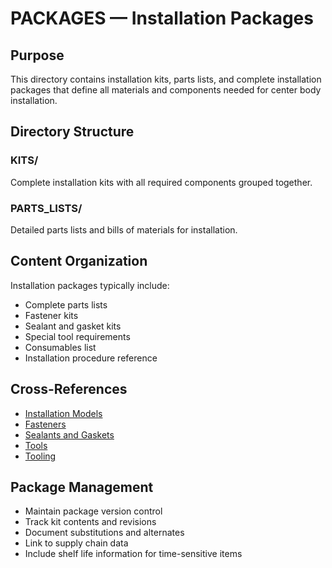 # PACKAGES — Installation Packages

## Purpose

This directory contains installation kits, parts lists, and complete installation packages that define all materials and components needed for center body installation.

## Directory Structure

### KITS/
Complete installation kits with all required components grouped together.

### PARTS_LISTS/
Detailed parts lists and bills of materials for installation.

## Content Organization

Installation packages typically include:
- Complete parts lists
- Fastener kits
- Sealant and gasket kits
- Special tool requirements
- Consumables list
- Installation procedure reference

## Cross-References

- [Installation Models](../MODELS/README.md)
- [Fasteners](../FASTENERS/README.md)
- [Sealants and Gaskets](../SEALANTS_GASKETS/README.md)
- [Tools](../TOOLS/README.md)
- [Tooling](../TOOLING/README.md)

## Package Management

- Maintain package version control
- Track kit contents and revisions
- Document substitutions and alternates
- Link to supply chain data
- Include shelf life information for time-sensitive items
